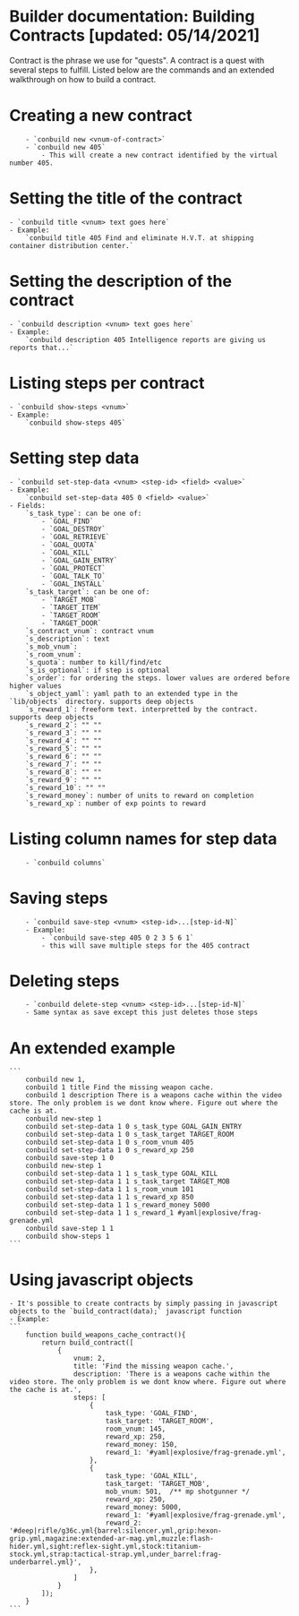 # Builder documentation: Building Contracts [updated: 05/14/2021]

Contract is the phrase we use for "quests". A contract is a quest with several steps to fulfill. 
Listed below are the commands and an extended walkthrough on how to build a contract.

# Creating a new contract
		- `conbuild new <vnum-of-contract>`
		- `conbuild new 405`
			- This will create a new contract identified by the virtual number 405. 

# Setting the title of the contract
	- `conbuild title <vnum> text goes here`
	- Example: 
		`conbuild title 405 Find and eliminate H.V.T. at shipping container distribution center.`

# Setting the description of the contract
	- `conbuild description <vnum> text goes here`
	- Example: 
		`conbuild description 405 Intelligence reports are giving us reports that...`

# Listing steps per contract
 	- `conbuild show-steps <vnum>`
	- Example: 
		`conbuild show-steps 405`

# Setting step data
	- `conbuild set-step-data <vnum> <step-id> <field> <value>`
	- Example: 
		`conbuild set-step-data 405 0 <field> <value>`
	- Fields:
		`s_task_type`: can be one of:
			- `GOAL_FIND`
			- `GOAL_DESTROY`
			- `GOAL_RETRIEVE`
			- `GOAL_QUOTA`
			- `GOAL_KILL`
			- `GOAL_GAIN_ENTRY`
			- `GOAL_PROTECT`
			- `GOAL_TALK_TO`
			- `GOAL_INSTALL`
		`s_task_target`: can be one of:
			- `TARGET_MOB`
			- `TARGET_ITEM`
			- `TARGET_ROOM`
			- `TARGET_DOOR`
		`s_contract_vnum`: contract vnum
		`s_description`: text
		`s_mob_vnum`: 
		`s_room_vnum`: 
		`s_quota`: number to kill/find/etc
		`s_is_optional`: if step is optional
		`s_order`: for ordering the steps. lower values are ordered before higher values
		`s_object_yaml`: yaml path to an extended type in the `lib/objects` directory. supports deep objects
		`s_reward_1`: freeform text. interpretted by the contract. supports deep objects
		`s_reward_2`: "" ""
		`s_reward_3`: "" ""
		`s_reward_4`: "" ""
		`s_reward_5`: "" ""
		`s_reward_6`: "" ""
		`s_reward_7`: "" ""
		`s_reward_8`: "" ""
		`s_reward_9`: "" ""
		`s_reward_10`: "" ""
		`s_reward_money`: number of units to reward on completion
		`s_reward_xp`: number of exp points to reward

# Listing column names for step data
		- `conbuild columns`

# Saving steps
		- `conbuild save-step <vnum> <step-id>...[step-id-N]`
		- Example:
			- `conbuild save-step 405 0 2 3 5 6 1`
			- this will save multiple steps for the 405 contract	

# Deleting steps
		- `conbuild delete-step <vnum> <step-id>...[step-id-N]`
		- Same syntax as save except this just deletes those steps

# An extended example
	```
		conbuild new 1,
		conbuild 1 title Find the missing weapon cache.
		conbuild 1 description There is a weapons cache within the video store. The only problem is we dont know where. Figure out where the cache is at.
		conbuild new-step 1
		conbuild set-step-data 1 0 s_task_type GOAL_GAIN_ENTRY
		conbuild set-step-data 1 0 s_task_target TARGET_ROOM
		conbuild set-step-data 1 0 s_room_vnum 405
		conbuild set-step-data 1 0 s_reward_xp 250
		conbuild save-step 1 0
		conbuild new-step 1
		conbuild set-step-data 1 1 s_task_type GOAL_KILL
		conbuild set-step-data 1 1 s_task_target TARGET_MOB
		conbuild set-step-data 1 1 s_room_vnum 101
		conbuild set-step-data 1 1 s_reward_xp 850
		conbuild set-step-data 1 1 s_reward_money 5000
		conbuild set-step-data 1 1 s_reward_1 #yaml|explosive/frag-grenade.yml
		conbuild save-step 1 1
		conbuild show-steps 1
	```

# Using javascript objects
	- It's possible to create contracts by simply passing in javascript objects to the `build_contract(data);` javascript function
	- Example:
	```
		function build_weapons_cache_contract(){
			return build_contract([
				{
					vnum: 2,
					title: 'Find the missing weapon cache.',
					description: 'There is a weapons cache within the video store. The only problem is we dont know where. Figure out where the cache is at.',
					steps: [
						{
							task_type: 'GOAL_FIND',
							task_target: 'TARGET_ROOM',
							room_vnum: 145,
							reward_xp: 250,
							reward_money: 150,
							reward_1: '#yaml|explosive/frag-grenade.yml',
						},
						{
							task_type: 'GOAL_KILL',
							task_target: 'TARGET_MOB',
							mob_vnum: 501,	/** mp shotgunner */
							reward_xp: 250,
							reward_money: 5000,
							reward_1: '#yaml|explosive/frag-grenade.yml',
							reward_2:  '#deep|rifle/g36c.yml{barrel:silencer.yml,grip:hexon-grip.yml,magazine:extended-ar-mag.yml,muzzle:flash-hider.yml,sight:reflex-sight.yml,stock:titanium-stock.yml,strap:tactical-strap.yml,under_barrel:frag-underbarrel.yml}',
						},
					]
				}
			]);
		}
	```

